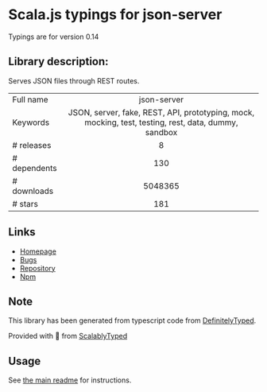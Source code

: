
# Scala.js typings for json-server

Typings are for version 0.14

## Library description:
Serves JSON files through REST routes.

|                    |                 |
| ------------------ | :-------------: |
| Full name          | json-server |
| Keywords           | JSON, server, fake, REST, API, prototyping, mock, mocking, test, testing, rest, data, dummy, sandbox |
| # releases         | 8 |
| # dependents       | 130 |
| # downloads        | 5048365 |
| # stars            | 181 |

## Links
- [Homepage](https://github.com/typicode/json-server)
- [Bugs](https://github.com/typicode/json-server/issues)
- [Repository](https://github.com/typicode/json-server)
- [Npm](https://www.npmjs.com/package/json-server)
    


## Note
This library has been generated from typescript code from [DefinitelyTyped](https://definitelytyped.org).

Provided with :purple_heart: from [ScalablyTyped](https://github.com/oyvindberg/ScalablyTyped)

## Usage
See [the main readme](../../readme.md) for instructions.


